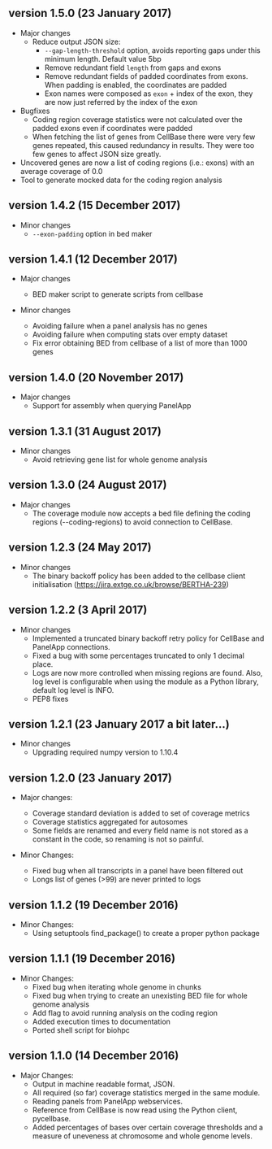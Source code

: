version 1.5.0 (23 January 2017)
----------------------------

* Major changes
    - Reduce output JSON size:
        - `--gap-length-threshold` option, avoids reporting gaps under this minimum length. Default value 5bp
        - Remove redundant field `length` from gaps and exons
        - Remove redundant fields of padded coordinates from exons. When padding is enabled, the coordinates are padded
        - Exon names were composed as `exon` + index of the exon, they are now just referred by the index of the exon
* Bugfixes
    - Coding region coverage statistics were not calculated over the padded exons even if coordinates were padded
    - When fetching the list of genes from CellBase there were very few genes repeated, this caused redundancy in results. They were too few genes to affect JSON size greatly.
* Uncovered genes are now a list of coding regions (i.e.: exons) with an average coverage of 0.0
* Tool to generate mocked data for the coding region analysis


version 1.4.2 (15 December 2017)
----------------------------

* Minor changes
    - `--exon-padding` option in bed maker

version 1.4.1 (12 December 2017)
----------------------------

* Major changes
    - BED maker script to generate scripts from cellbase

* Minor changes
    - Avoiding failure when a panel analysis has no genes
    - Avoiding failure when computing stats over empty dataset
    - Fix error obtaining BED from cellbase of a list of more than 1000 genes

version 1.4.0 (20 November 2017)
----------------------------

* Major changes
    - Support for assembly when querying PanelApp

version 1.3.1 (31 August 2017)
----------------------------

* Minor changes
    - Avoid retrieving gene list for whole genome analysis

version 1.3.0 (24 August 2017)
----------------------------

* Major changes
    - The coverage module now accepts a bed file defining the coding regions (--coding-regions) to avoid connection to CellBase.

version 1.2.3 (24 May 2017)
----------------------------

* Minor changes
    - The binary backoff policy has been added to the cellbase client initialisation (https://jira.extge.co.uk/browse/BERTHA-239)

version 1.2.2 (3 April 2017)
----------------------------

* Minor changes
    - Implemented a truncated binary backoff retry policy for CellBase and PanelApp connections.
    - Fixed a bug with some percentages truncated to only 1 decimal place.
    - Logs are now more controlled when missing regions are found. Also, log level is configurable when using the module as a Python library, default log level is INFO.
    - PEP8 fixes

version 1.2.1 (23 January 2017 a bit later...)
----------------------------

* Minor changes
    - Upgrading required numpy version to 1.10.4

version 1.2.0 (23 January 2017)
----------------------------

* Major changes:
    - Coverage standard deviation is added to set of coverage metrics
    - Coverage statistics aggregated for autosomes
    - Some fields are renamed and every field name is not stored as a constant in the code, so renaming is not so painful.

* Minor Changes:
    - Fixed bug when all transcripts in a panel have been filtered out
    - Longs list of genes (>99) are never printed to logs


version 1.1.2 (19 December 2016)
----------------------------

* Minor Changes:
    - Using setuptools find_package() to create a proper python package



version 1.1.1 (19 December 2016)
----------------------------

* Minor Changes:
    - Fixed bug when iterating whole genome in chunks
    - Fixed bug when trying to create an unexisting BED file for whole genome analysis
    - Add flag to avoid running analysis on the coding region
    - Added execution times to documentation
    - Ported shell script for biohpc


version 1.1.0 (14 December 2016)
----------------------------

* Major Changes:
    - Output in machine readable format, JSON.
    - All required (so far) coverage statistics merged in the same module.
    - Reading panels from PanelApp webservices.
    - Reference from CellBase is now read using the Python client, pycellbase.
    - Added percentages of bases over certain coverage thresholds and a measure of uneveness at chromosome and whole genome levels.
